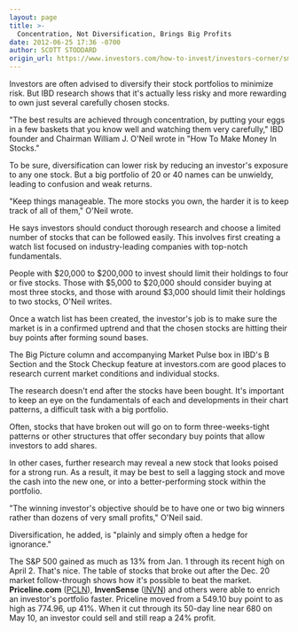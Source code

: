 ```yaml
---
layout: page
title: >-
  Concentration, Not Diversification, Brings Big Profits
date: 2012-06-25 17:36 -0700
author: SCOTT STODDARD
origin_url: https://www.investors.com/how-to-invest/investors-corner/small-portfolios-of-top-stocks-offer-best-returns/
---
```


Investors are often advised to diversify their stock portfolios to minimize risk. But IBD research shows that it's actually less risky and more rewarding to own just several carefully chosen stocks.

"The best results are achieved through concentration, by putting your eggs in a few baskets that you know well and watching them very carefully," IBD founder and Chairman William J. O'Neil wrote in "How To Make Money In Stocks."

To be sure, diversification can lower risk by reducing an investor's exposure to any one stock. But a big portfolio of 20 or 40 names can be unwieldy, leading to confusion and weak returns.

"Keep things manageable. The more stocks you own, the harder it is to keep track of all of them," O'Neil wrote.

He says investors should conduct thorough research and choose a limited number of stocks that can be followed easily. This involves first creating a watch list focused on industry-leading companies with top-notch fundamentals.

People with \$20,000 to \$200,000 to invest should limit their holdings to four or five stocks. Those with \$5,000 to \$20,000 should consider buying at most three stocks, and those with around \$3,000 should limit their holdings to two stocks, O'Neil writes.

Once a watch list has been created, the investor's job is to make sure the market is in a confirmed uptrend and that the chosen stocks are hitting their buy points after forming sound bases.

The Big Picture column and accompanying Market Pulse box in IBD's B Section and the Stock Checkup feature at investors.com are good places to research current market conditions and individual stocks.

The research doesn't end after the stocks have been bought. It's important to keep an eye on the fundamentals of each and developments in their chart patterns, a difficult task with a big portfolio.

Often, stocks that have broken out will go on to form three-weeks-tight patterns or other structures that offer secondary buy points that allow investors to add shares.

In other cases, further research may reveal a new stock that looks poised for a strong run. As a result, it may be best to sell a lagging stock and move the cash into the new one, or into a better-performing stock within the portfolio.

"The winning investor's objective should be to have one or two big winners rather than dozens of very small profits," O'Neil said.

Diversification, he added, is "plainly and simply often a hedge for ignorance."

The S&P 500 gained as much as 13% from Jan. 1 through its recent high on April 2. That's nice. The table of stocks that broke out after the Dec. 20 market follow-through shows how it's possible to beat the market. **Priceline.com** ([PCLN](https://research.investors.com/quote.aspx?symbol=PCLN)), **InvenSense** ([INVN](https://research.investors.com/quote.aspx?symbol=INVN)) and others were able to enrich an investor's portfolio faster. Priceline moved from a 549.10 buy point to as high as 774.96, up 41%. When it cut through its 50-day line near 680 on May 10, an investor could sell and still reap a 24% profit.
